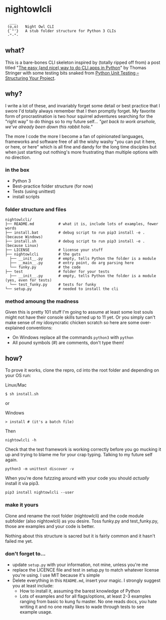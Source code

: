 # nightowlcli

```
  ___    
 (o,o)   Night Owl CLI
 {`"'}   A stub folder structure for Python 3 CLIs
 -"-"-
```

## what?

This is a bare-bones CLI skeleton inspired by (totally ripped off from) a post titled "[The easy (and nice) way to do CLI apps in Python][easy-way-to-do-cli]" by Thomas Stringer with some testing bits snaked from [Python Unit Testing – Structuring Your Project][unit-testing].

## why?

I write a lot of these, and invariably forget some detail or best practice that I swore I'd totally always remember that I then promptly forget. My favorite form of procrastination is two hour squirrel adventures searching for the "right way" to do things so to my future self... _"get back to work arsehole, we've already been down this rabbit hole."_

The more I code the more I become a fan of opinionated languages, frameworks and software free of all the wishy washy "you can put it here, or here, or here" which is all fine and dandy for the long time disciples but when just starting out nothing's more frustrating than multiple options with no direction.

### in the box

- Python 3
- Best-practice folder structure (for now)
- Tests (using unittest)
- install scripts

### folder structure and files

```
nightowlcli/
├── README.md           # what it is, include lots of examples, fewer words
├── install.bat         # debug script to run pip3 install -e . (because Windows)
├── install.sh          # debug script to run pip3 install -e . (because Linux)
├── LICENSE             # license your stuff
├── nightowlcli         # the guts
  ├── __init__.py       # empty, tells Python the folder is a module
  ├── __main__.py       # entry point, do arg parsing here
  └── funky.py          # the code
├── test                # folder for your tests
  ├── __init__.py       # empty, tells Python the folder is a module (yes, even for tests)
  └── test_funky.py     # tests for funky
└── setup.py            # needed to install the cli
```

### method amoung the madness

Given this is pretty 101 stuff I'm going to assume at least some lost souls might not have their console skills turned up to 11 yet. Or you simply can't make sense of my idosyncratic chicken scratch so here are some over-explained conventions:

- On Windows replace all the commands `python3` with `python`
- All pound symbols (#) are comments, don't type them!

## how?

To prove it works, clone the repro, cd into the root folder and depending on your OS run:

Linux/Mac

```
$ sh install.sh
```

or

Windows

```
> install # (it's a batch file)
```

Then

```
nightowlcli -h
```

Check that the test framework is working correctly before you go mucking it up and trying to blame me for your crap typing. Talking to my future self again.

```
python3 -m unittest discover -v
```

When you're done futzzing around with your code you should _actually_ install it via pip3.

```
pip3 install nightowlcli --user
```

### make it yours

Clone and rename the root folder (nightowlcli) and the code module subfolder (also nightowlcli) as you desire. Toss funky.py and test_funky.py, those are examples and your code is better.

Nothing about this structure is sacred but it is fairly common and it hasn't failed me yet.

### don't forget to...

- update `setup.py` with your information, not mine, unless you're me
- replace the LICENCE file and test in setup.py to match whatever license you're using. I use MIT because it's simple
- Delete everything in this `README.md`, insert your magic. I strongly suggest you at least include:
  - How to install it, assuming the barest knowledge of Python
  - Lots of examples and for all flags/options, at least 2-3 examples ranging from basic to kung fu master. No one reads docs, you hate writing it and no one really likes to wade through tests to see example usage.

[easy-way-to-do-cli]: https://medium.com/@trstringer/the-easy-and-nice-way-to-do-cli-apps-in-python-5d9964dc950d
[unit-testing]:https://www.patricksoftwareblog.com/python-unit-testing-structuring-your-project/